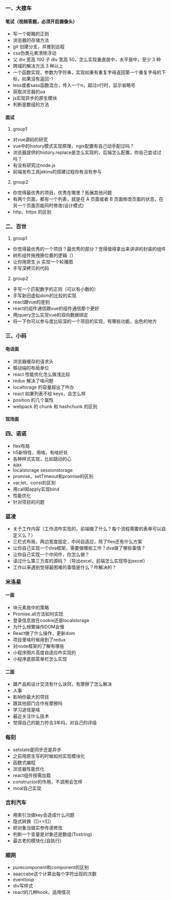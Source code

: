 ### 一、大搜车

#### 笔试（视频答题，必须开启摄像头）
- 写一个邮箱的正则
- 浏览器的存储方法
- git 创建分支，并推到远程
- css伪类元素清除浮动
- 父 div 宽高 100 子 div 宽高 50，怎么实现垂直居中，水平居中，至少 3 种
- 跨域的解决方法 3 种以上
- 一个函数实现，参数为字符串，实现如果有重复字母返回第一个重复字母的下标，如果没有返回-1
- less或者sass函数混合，传入一个n，超过n行时，显示省略号
- 获取浏览器的ua
- js实现异步的原生模块
- 判断是数组的方法

#### 面试
1. group1
- 对vue源码的研究
- vue中的history模式实现原理，ngix配置有自己动手配过吗？
- 浏览器提供的history.replace是怎么实现的，后端怎么配置，你自己尝试过吗？
- 有没有研究过node.js
- 前端发布工具jekins的搭建过程你有没有参与

2. group2

- 你觉得最优秀的项目，优秀在哪里？拓展其他问题
- 有两个页面，都有一个列表，就是在 A 页面或者 B 页面修改页面的状态，在另一个页面页能同时修改(设计模式)
- http、https 的区别

### 二、百世
1. group1
- 你觉得最优秀的一个项目？最优秀的部分？觉得值得拿出来讲讲的封装的组件
- 树形组件拖拽换位置的逻辑（）
- 让你用原生 js 实现一个轮播图
- 手写深拷贝的代码
2. group2
- 手写一个匹配数字的正则（可以有小数的）
- 手写新旧虚拟dom的比较的实现
- react跟vue的差别
- react的组件通信跟vue的组件通信那个更好
- 用jquery怎么实现vue的双向数据绑定
- 将一下你可以参与度比较深的一个项目的实现，有哪些功能，出色的地方

### 三、小码

#### 电话面

- 浏览器缓存的请求头
- 移动端的布局单位
- react 性能优化怎么做浅比较
- redux 解决了啥问题
- localtorage 的容量超出了咋办
- react 如果列表不给 keys，会怎么样
- position 的几个属性
- webpack 的 chunk 和 hashchunk 的区别

#### 现场面

### 四、诺诺
- flex布局
- h5新特性，用啥，有啥好处
- 各种样式实现，比如跳动的心
- ajax
- localstorage sessionstorage
- promise，setTimeout和promise的区别
- var,let，const的区别
- 用call和apply实现bind
- 性能优化
- 针对项目的问题

### 蓝凌
- 关于工作内容（工作流咋实现的，前端做了什么？每个流程需要的表单可以自定义么？）
- 三栏式布局，两边宽度固定，中间自适应，除了flex还有什么方案
- 让你自己实现一个dva框架，需要做哪些工作？dva做了哪些事情？
- 让你自己实现一个中间件，你怎么做？
- 读过什么第三方库的源码？（导出excel，前端怎么实现导出excel）
- 工作以来遇到觉得最困难的事情是什么？咋解决的？

### 米洛星
#### 一面
- 块元素居中的策略
- Promise.all方法如何实现
- 登录信息放在cookie还是localstorage
- 为什么频繁操作DOM会慢
- React做了什么操作，更新dom
- 项目里啥时候用到了redux
- 对node框架的了解有哪些
- 小程序图片高度自适应咋实现的
- 小程序底部菜单栏怎么实现
#### 二面
- 跟产品和设计交流有什么诀窍，有摩擦了怎么解决
- 人事
- 影响你最大的项目
- 跟其他部门合作有摩擦吗
- 学习途径是啥
- 最近关注什么技术
- 觉得自己的能力符合3年吗，对自己的评级

### 每刻
- setstate是同步还是异步
- 之前用原生写的时候如何实现模块化
- 函数式编程
- 浏览器性能优化
- react组件按需加载
- constructor的作用，不调用会怎样
- moal自己实现

### 吉利汽车
- 用索引当做key会造成什么问题
- 隐式转换（[]==![]）
- 把对象当做实参传递修改
- 判断一个变量是对象还是数组(Tostring)
- 最古老的模块化(自执行)

### 顺网
- purecomponent和component的区别
- aaaccabe这个计算出每个字符出现的次数
- eventloop
- div写样式
- react的几种hook，适用情况